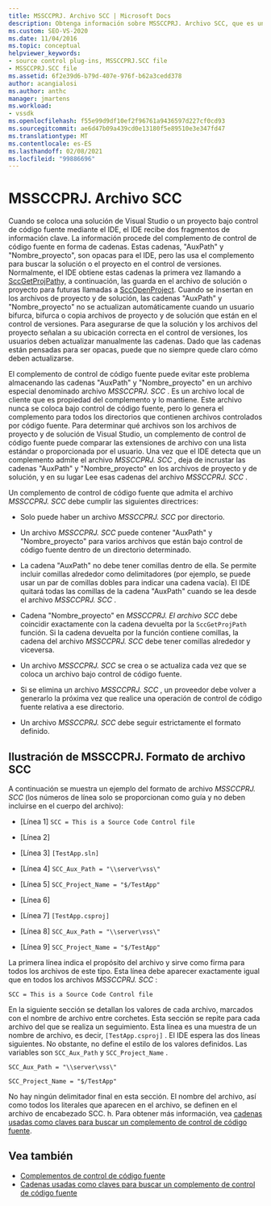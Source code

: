 ```yaml
---
title: MSSCCPRJ. Archivo SCC | Microsoft Docs
description: Obtenga información sobre MSSCCPRJ. Archivo SCC, que es un archivo local de cliente que usa el complemento de control de código fuente, que funciona con el SDK de Visual Studio.
ms.custom: SEO-VS-2020
ms.date: 11/04/2016
ms.topic: conceptual
helpviewer_keywords:
- source control plug-ins, MSSCCPRJ.SCC file
- MSSCCPRJ.SCC file
ms.assetid: 6f2e39d6-b79d-407e-976f-b62a3cedd378
author: acangialosi
ms.author: anthc
manager: jmartens
ms.workload:
- vssdk
ms.openlocfilehash: f55e99d9df10ef2f96761a9436597d227cf0cd93
ms.sourcegitcommit: ae6d47b09a439cd0e13180f5e89510e3e347fd47
ms.translationtype: MT
ms.contentlocale: es-ES
ms.lasthandoff: 02/08/2021
ms.locfileid: "99886696"
---
```

# <a name="mssccprjscc-file"></a>MSSCCPRJ. Archivo SCC
Cuando se coloca una solución de Visual Studio o un proyecto bajo control de código fuente mediante el IDE, el IDE recibe dos fragmentos de información clave. La información procede del complemento de control de código fuente en forma de cadenas. Estas cadenas, "AuxPath" y "Nombre_proyecto", son opacas para el IDE, pero las usa el complemento para buscar la solución o el proyecto en el control de versiones. Normalmente, el IDE obtiene estas cadenas la primera vez llamando a [SccGetProjPath](../extensibility/sccgetprojpath-function.md)y, a continuación, las guarda en el archivo de solución o proyecto para futuras llamadas a [SccOpenProject](../extensibility/sccopenproject-function.md). Cuando se insertan en los archivos de proyecto y de solución, las cadenas "AuxPath" y "Nombre_proyecto" no se actualizan automáticamente cuando un usuario bifurca, bifurca o copia archivos de proyecto y de solución que están en el control de versiones. Para asegurarse de que la solución y los archivos del proyecto señalan a su ubicación correcta en el control de versiones, los usuarios deben actualizar manualmente las cadenas. Dado que las cadenas están pensadas para ser opacas, puede que no siempre quede claro cómo deben actualizarse.

 El complemento de control de código fuente puede evitar este problema almacenando las cadenas "AuxPath" y "Nombre_proyecto" en un archivo especial denominado archivo *MSSCCPRJ. SCC* . Es un archivo local de cliente que es propiedad del complemento y lo mantiene. Este archivo nunca se coloca bajo control de código fuente, pero lo genera el complemento para todos los directorios que contienen archivos controlados por código fuente. Para determinar qué archivos son los archivos de proyecto y de solución de Visual Studio, un complemento de control de código fuente puede comparar las extensiones de archivo con una lista estándar o proporcionada por el usuario. Una vez que el IDE detecta que un complemento admite el archivo *MSSCCPRJ. SCC* , deja de incrustar las cadenas "AuxPath" y "Nombre_proyecto" en los archivos de proyecto y de solución, y en su lugar Lee esas cadenas del archivo *MSSCCPRJ. SCC* .

 Un complemento de control de código fuente que admita el archivo *MSSCCPRJ. SCC* debe cumplir las siguientes directrices:

- Solo puede haber un archivo *MSSCCPRJ. SCC* por directorio.

- Un archivo *MSSCCPRJ. SCC* puede contener "AuxPath" y "Nombre_proyecto" para varios archivos que están bajo control de código fuente dentro de un directorio determinado.

- La cadena "AuxPath" no debe tener comillas dentro de ella. Se permite incluir comillas alrededor como delimitadores (por ejemplo, se puede usar un par de comillas dobles para indicar una cadena vacía). El IDE quitará todas las comillas de la cadena "AuxPath" cuando se lea desde el archivo *MSSCCPRJ. SCC* .

- Cadena "Nombre_proyecto" en *MSSCCPRJ. El archivo SCC* debe coincidir exactamente con la cadena devuelta por la `SccGetProjPath` función. Si la cadena devuelta por la función contiene comillas, la cadena del archivo *MSSCCPRJ. SCC* debe tener comillas alrededor y viceversa.

- Un archivo *MSSCCPRJ. SCC* se crea o se actualiza cada vez que se coloca un archivo bajo control de código fuente.

- Si se elimina un archivo *MSSCCPRJ. SCC* , un proveedor debe volver a generarlo la próxima vez que realice una operación de control de código fuente relativa a ese directorio.

- Un archivo *MSSCCPRJ. SCC* debe seguir estrictamente el formato definido.

## <a name="an-illustration-of-the-mssccprjscc-file-format"></a>Ilustración de MSSCCPRJ. Formato de archivo SCC
 A continuación se muestra un ejemplo del formato de archivo *MSSCCPRJ. SCC* (los números de línea solo se proporcionan como guía y no deben incluirse en el cuerpo del archivo):

- [Línea 1] `SCC = This is a Source Code Control file`

- [Línea 2]

- [Línea 3] `[TestApp.sln]`

- [Línea 4] `SCC_Aux_Path = "\\server\vss\"`

- [Línea 5] `SCC_Project_Name = "$/TestApp"`

- [Línea 6]

- [Línea 7] `[TestApp.csproj]`

- [Línea 8] `SCC_Aux_Path = "\\server\vss\"`

- [Línea 9] `SCC_Project_Name = "$/TestApp"`

 La primera línea indica el propósito del archivo y sirve como firma para todos los archivos de este tipo. Esta línea debe aparecer exactamente igual que en todos los archivos *MSSCCPRJ. SCC* :

 `SCC = This is a Source Code Control file`

 En la siguiente sección se detallan los valores de cada archivo, marcados con el nombre de archivo entre corchetes. Esta sección se repite para cada archivo del que se realiza un seguimiento. Esta línea es una muestra de un nombre de archivo, es decir, `[TestApp.csproj]` . El IDE espera las dos líneas siguientes. No obstante, no define el estilo de los valores definidos. Las variables son `SCC_Aux_Path` y `SCC_Project_Name` .

 `SCC_Aux_Path = "\\server\vss\"`

 `SCC_Project_Name = "$/TestApp"`

 No hay ningún delimitador final en esta sección. El nombre del archivo, así como todos los literales que aparecen en el archivo, se definen en el archivo de encabezado SCC. h. Para obtener más información, vea [cadenas usadas como claves para buscar un complemento de control de código fuente](../extensibility/strings-used-as-keys-for-finding-a-source-control-plug-in.md).

## <a name="see-also"></a>Vea también
- [Complementos de control de código fuente](../extensibility/source-control-plug-ins.md)
- [Cadenas usadas como claves para buscar un complemento de control de código fuente](../extensibility/strings-used-as-keys-for-finding-a-source-control-plug-in.md)
